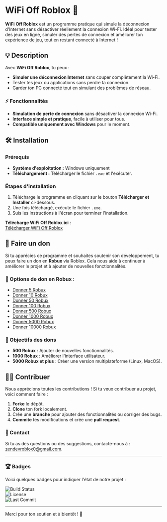 # WiFi Off Roblox 🚀

**WiFi Off Roblox** est un programme pratique qui simule la déconnexion d'Internet sans désactiver réellement la connexion Wi-Fi. Idéal pour tester des jeux en ligne, simuler des pertes de connexion et améliorer ton expérience de jeu, tout en restant connecté à Internet !

## 💡 Description

Avec **WiFi Off Roblox**, tu peux :

- **Simuler une déconnexion Internet** sans couper complètement la Wi-Fi.
- Tester tes jeux ou applications sans perdre ta connexion.
- Garder ton PC connecté tout en simulant des problèmes de réseau.

### ⚡ Fonctionnalités

- **Simulation de perte de connexion** sans désactiver la connexion Wi-Fi.
- **Interface simple et pratique**, facile à utiliser pour tous.
- **Compatible uniquement avec Windows** pour le moment.

## 🛠️ Installation

### Prérequis

- **Système d'exploitation :** Windows uniquement
- **Téléchargement :** Télécharger le fichier `.exe` et l'exécuter.

### Étapes d'installation

1. Télécharge le programme en cliquant sur le bouton **Télécharger et Installer** ci-dessous.
2. Une fois téléchargé, exécute le fichier `.exe`.
3. Suis les instructions à l'écran pour terminer l'installation.

**Télécharge WiFi Off Roblox ici** :  
[Télécharger WiFi Off Roblox](https://github.com/ZenDev-0/Wifi-off-roblox)


## 💸 Faire un don

Si tu apprécies ce programme et souhaites soutenir son développement, tu peux faire un don en **Robux** via Roblox. Cela nous aide à continuer à améliorer le projet et à ajouter de nouvelles fonctionnalités.

### 🎁 Options de don en Robux :

- [Donner 5 Robux](https://www.roblox.com/game-pass/950758969/Donation)
- [Donner 10 Robux](https://www.roblox.com/game-pass/950944266/Donation)
- [Donner 50 Robux](https://www.roblox.com/game-pass/1078566518/Donation)
- [Donner 100 Robux](https://www.roblox.com/game-pass/950433126/Donation)
- [Donner 500 Robux](https://www.roblox.com/game-pass/1078047879/donation)
- [Donner 1000 Robux](https://www.roblox.com/game-pass/950767072/Donation)
- [Donner 5000 Robux](https://www.roblox.com/game-pass/1078558428/Donation)
- [Donner 10000 Robux](https://www.roblox.com/game-pass/950415232/Donation)

### 🎯 Objectifs des dons

- **500 Robux** : Ajouter de nouvelles fonctionnalités.
- **1000 Robux** : Améliorer l'interface utilisateur.
- **5000 Robux et plus** : Créer une version multiplateforme (Linux, MacOS).


## 👨‍💻 Contribuer

Nous apprécions toutes les contributions ! Si tu veux contribuer au projet, voici comment faire :

1. **Forke** le dépôt.
2. **Clone** ton fork localement.
3. Crée une **branche** pour ajouter des fonctionnalités ou corriger des bugs.
4. **Commite** tes modifications et crée une **pull request**.

### 📧 Contact

Si tu as des questions ou des suggestions, contacte-nous à :  
[zendevroblox0@gmail.com](mailto:zendevroblox0@gmail.com).

---

### 🏆 Badges

Voici quelques badges pour indiquer l'état de notre projet :

![Build Status](https://img.shields.io/badge/build-passing-brightgreen)  
![License](https://img.shields.io/badge/license-MIT-blue)  
![Last Commit](https://img.shields.io/github/last-commit/ZenDev-0/Wifi-off-roblox)

---

Merci pour ton soutien et à bientôt ! 🎉
